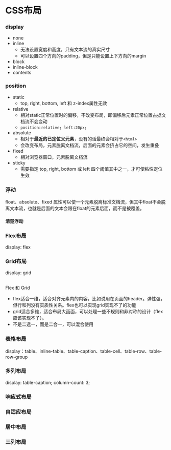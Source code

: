 # CSS布局

### display

- none
- inline
  - 无法设置宽度和高度，只有文本流的真实尺寸
  - 可以设置四个方向的padding，但是只能设置上下方向的margin
- block
- inline-block
- contents



### position

- static
  - top, right, bottom, left 和 z-index属性无效
- relative
  - 相对static正常位置时的偏移，不改变布局，即偏移后元素正常位置占据文档流不会变动
  - `position:relative; left:20px;`
- absolute
  - 相对于**最近的已定位父元素**，没有的话最终会相对于`<html>`
  - 会改变布局，元素脱离文档流，后面的元素会挤占它的空间，发生重叠
- fixed
  - 相对浏览器窗口，元素脱离文档流
- sticky
  - 需要指定 top, right, bottom 或 left 四个阈值其中之一，才可使粘性定位生效



### 浮动

float、absolute、fixed 属性可以使一个元素脱离标准文档流，但其中float不会脱离文本流，也就是后面的文本会跟在float的元素后面，而不是被覆盖。

#### 清楚浮动





### Flex布局

display: flex



### Grid布局

display: grid

```

```



Flex 和 Grid

- flex适合一维，适合对齐元素内的内容，比如说用在页面的header。弹性强，但行和列没有实质性关系。flex也可以实现grid实现不了的功能
- grid适合多维，适合布局大画面，可以处理一些不规则和非对称的设计（flex应该实现不了）。
- 不是二选一，而是二合一，可以混合使用



### 表格布局

display：table、inline-table、table-caption、table-cell、table-row、table-row-group



### 多列布局

display: table-caption; column-count: 3;



### 响应式布局

### 自适应布局

### 居中布局

### 三列布局
